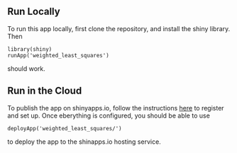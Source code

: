 ## Run Locally

To run this app locally, first clone the repository, and install the shiny library.  Then

```
library(shiny)
runApp('weighted_least_squares')
```

should work.

## Run in the Cloud

To publish the app on shinyapps.io, follow the instructions [here](http://docs.rstudio.com/shinyapps.io/getting-started.html#installation) to register and set up.  Once eberything is configured, you should be able to use

```
deployApp('weighted_least_squares/')
``` 

to deploy the app to the shinapps.io hosting service.